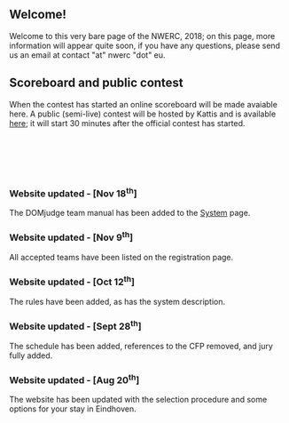 ## Welcome!
Welcome to this very bare page of the NWERC, 2018; on this page, more information will appear quite soon, if you have any questions, please send us an email at contact "at" nwerc "dot" eu.


## Scoreboard and public contest
When the contest has started an online scoreboard will be made avaiable here. A public (semi-live) contest will be hosted by Kattis and is available [here](https://open.kattis.com/contests/nwerc18open); it will start 30 minutes after the official contest has started.




<br /><br /><br /><br />
### Website updated - [Nov 18<sup>th</sup>]
The DOMjudge team manual has been added to the [System](system) page.

### Website updated - [Nov 9<sup>th</sup>]
All accepted teams have been listed on the registration page.

### Website updated - [Oct 12<sup>th</sup>]
The rules have been added, as has the system description.

### Website updated - [Sept 28<sup>th</sup>]
The schedule has been added, references to the CFP removed, and jury fully added.

### Website updated - [Aug 20<sup>th</sup>]
The website has been updated with the selection procedure and some options for your stay in Eindhoven.

